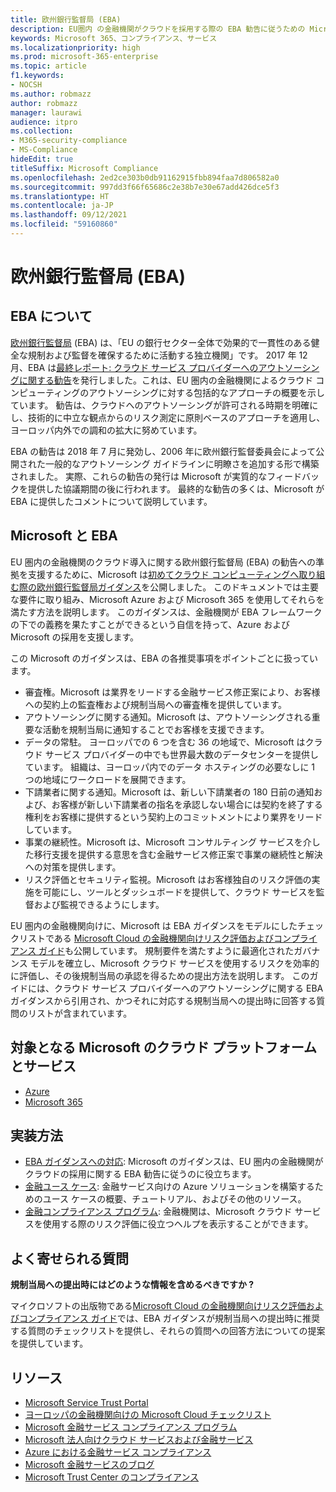 ```yaml
---
title: 欧州銀行監督局 (EBA)
description: EU圏内 の金融機関がクラウドを採用する際の EBA 勧告に従うための Microsoft のガイダンスです。
keywords: Microsoft 365、コンプライアンス、サービス
ms.localizationpriority: high
ms.prod: microsoft-365-enterprise
ms.topic: article
f1.keywords:
- NOCSH
ms.author: robmazz
author: robmazz
manager: laurawi
audience: itpro
ms.collection:
- M365-security-compliance
- MS-Compliance
hideEdit: true
titleSuffix: Microsoft Compliance
ms.openlocfilehash: 2ed2ce303b0db91162915fbb894faa7d806582a0
ms.sourcegitcommit: 997dd3f66f65686c2e38b7e30e67add426dce5f3
ms.translationtype: HT
ms.contentlocale: ja-JP
ms.lasthandoff: 09/12/2021
ms.locfileid: "59160860"
---
```

# <a name="european-banking-authority-eba"></a>欧州銀行監督局 (EBA)

## <a name="about-the-eba"></a>EBA について

[欧州銀行監督局](https://eba.europa.eu/) (EBA) は、「EU の銀行セクター全体で効果的で一貫性のある健全な規制および監督を確保するために活動する独立機関」です。 2017 年 12 月、EBA は[最終レポート: クラウド サービス プロバイダーへのアウトソーシングに関する勧告](https://eba.europa.eu/documents/10180/2170121/Final+draft+Recommendations+on+Cloud+Outsourcing+%28EBA-Rec-2017-03%29.pdf/5fa5cdde-3219-4e95-946d-0c0d05494362)を発行しました。これは、EU 圏内の金融機関によるクラウド コンピューティングのアウトソーシングに対する包括的なアプローチの概要を示しています。 勧告は、クラウドへのアウトソーシングが許可される時期を明確にし、技術的に中立な観点からのリスク測定に原則ベースのアプローチを適用し、ヨーロッパ内外での調和の拡大に努めています。

EBA の勧告は 2018 年 7 月に発効し、2006 年に欧州銀行監督委員会によって公開された一般的なアウトソーシング ガイドラインに明瞭さを追加する形で構築されました。 実際、これらの勧告の発行は Microsoft が実質的なフィードバックを提供した協議期間の後に行われます。 最終的な勧告の多くは、Microsoft が EBA に提供したコメントについて説明しています。

## <a name="microsoft-and-the-eba"></a>Microsoft と EBA

EU 圏内の金融機関のクラウド導入に関する欧州銀行監督局 (EBA) の勧告への準拠を支援するために、Microsoft は[初めてクラウド コンピューティングへ取り組む際の欧州銀行監督局ガイダンス](https://aka.ms/FinServ-Guide-EuBankAuth)を公開しました。 このドキュメントでは主要な要件に取り組み、Microsoft Azure および Microsoft 365 を使用してそれらを満たす方法を説明します。 このガイダンスは、金融機関が EBA フレームワークの下での義務を果たすことができるという自信を持って、Azure および Microsoft の採用を支援します。

この Microsoft のガイダンスは、EBA の各推奨事項をポイントごとに扱っています。

- 審査権。Microsoft は業界をリードする金融サービス修正案により、お客様への契約上の監査権および規制当局への審査権を提供しています。
- アウトソーシングに関する通知。Microsoft は、アウトソーシングされる重要な活動を規制当局に通知することでお客様を支援できます。
- データの常駐。 ヨーロッパでの 6 つを含む 36 の地域で、Microsoft はクラウド サービス プロバイダーの中でも世界最大数のデータセンターを提供しています。 組織は、ヨーロッパ内でのデータ ホスティングの必要なしに 1 つの地域にワークロードを展開できます。
- 下請業者に関する通知。Microsoft は、新しい下請業者の 180 日前の通知および、お客様が新しい下請業者の指名を承認しない場合には契約を終了する権利をお客様に提供するという契約上のコミットメントにより業界をリードしています。
- 事業の継続性。Microsoft は、Microsoft コンサルティング サービスを介した移行支援を提供する意思を含む金融サービス修正案で事業の継続性と解決への対策を提供します。
- リスク評価とセキュリティ監視。Microsoft はお客様独自のリスク評価の実施を可能にし、ツールとダッシュボードを提供して、クラウド サービスを監督および監視できるようにします。

EU 圏内の金融機関向けに、Microsoft は EBA ガイダンスをモデルにしたチェックリストである [Microsoft Cloud の金融機関向けリスク評価およびコンプライアンス ガイド](https://aka.ms/RiskGovernanceGuide)も公開しています。 規制要件を満たすように最適化されたガバナンス モデルを確立し、Microsoft クラウド サービスを使用するリスクを効率的に評価し、その後規制当局の承認を得るための提出方法を説明します。 このガイドには、クラウド サービス プロバイダーへのアウトソーシングに関する EBA ガイダンスから引用され、かつそれに対応する規制当局への提出時に回答する質問のリストが含まれています。

## <a name="microsoft-in-scope-cloud-platforms--services"></a>対象となる Microsoft のクラウド プラットフォームとサービス

- [Azure](https://aka.ms/AzureCompliance)
- [Microsoft 365](https://aka.ms/o365-compliance-framework)

## <a name="how-to-implement"></a>実装方法

- [EBA ガイダンスへの対応](https://aka.ms/FinServ-Guide-EuBankAuth): Microsoft のガイダンスは、EU 圏内の金融機関がクラウドの採用に関する EBA 勧告に従うのに役立ちます。
- [金融ユース ケース](/azure/industry/financial/): 金融サービス向けの Azure ソリューションを構築するためのユース ケースの概要、チュートリアル、およびその他のリソース。
- [金融コンプライアンス プログラム](https://aka.ms/FSCP-Print): 金融機関は、Microsoft クラウド サービスを使用する際のリスク評価に役立つヘルプを表示することができます。

## <a name="frequently-asked-questions"></a>よく寄せられる質問

**規制当局への提出時にはどのような情報を含めるべきですか ?**

マイクロソフトの出版物である[Microsoft Cloud の金融機関向けリスク評価およびコンプライアンス ガイド](https://aka.ms/RiskGovernanceGuide)では、EBA ガイダンスが規制当局への提出時に推奨する質問のチェックリストを提供し、それらの質問への回答方法についての提案を提供しています。

## <a name="resources"></a>リソース

- [Microsoft Service Trust Portal](https://aka.ms/STP)
- [ヨーロッパの金融機関向けの Microsoft Cloud チェックリスト](https://query.prod.cms.rt.microsoft.com/cms/api/am/binary/RE4IPF3)
- [Microsoft 金融サービス コンプライアンス プログラム](https://aka.ms/FSCP-Print)
- [Microsoft 法人向けクラウド サービスおよび金融サービス](https://www.microsoft.com/trustcenter/cloudservices/financialservices)
- [Azure における金融サービス コンプライアンス](https://azure.microsoft.com/resources/videos/azurecon-2015-financial-services-compliance-in-azure/)
- [Microsoft 金融サービスのブログ](https://techcommunity.microsoft.com/t5/Financial-Services-Blog/bg-p/FinancialServicesBlog)
- [Microsoft Trust Center のコンプライアンス](https://www.microsoft.com/trust-center/compliance/compliance-overview)
